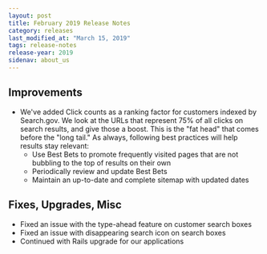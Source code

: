 ```yaml
---
layout: post
title: February 2019 Release Notes
category: releases
last_modified_at: "March 15, 2019"
tags: release-notes
release-year: 2019
sidenav: about_us
---
```


## Improvements

* We've added Click counts as a ranking factor for customers indexed by Search.gov. We look at the URLs that represent 75% of all clicks on search results, and give those a boost. This is the "fat head" that comes before the "long tail." As always, following best practices will help results stay relevant:
  * Use Best Bets to promote frequently visited pages that are not bubbling to the top of results on their own
  * Periodically review and update Best Bets
  * Maintain an up-to-date and complete sitemap with updated <lastmod> dates

## Fixes, Upgrades, Misc

* Fixed an issue with the type-ahead feature on customer search boxes
* Fixed an issue with disappearing search icon on search boxes
* Continued with Rails upgrade for our applications
